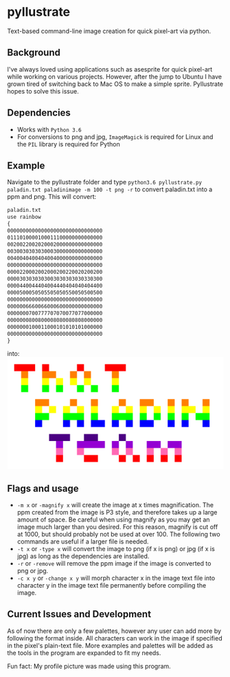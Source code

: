 # pyllustrate
Text-based command-line image creation for quick pixel-art via python.

## Background
I've always loved using applications such as asesprite for quick pixel-art while working on various projects. However, after the jump to Ubuntu I have grown tired of switching back to Mac OS to make a simple sprite. Pyllustrate hopes to solve this issue.

## Dependencies
* Works with ```Python 3.6```
* For conversions to png and jpg, ```ImageMagick``` is required for Linux and the ```PIL``` library is required for Python

## Example
Navigate to the pyllustrate folder and type ```python3.6 pyllustrate.py paladin.txt paladinimage -m 100 -t png -r``` to convert paladin.txt into a ppm and png. This will convert:
```
paladin.txt
use rainbow
{
0000000000000000000000000000000
0111010000100011100000000000000
0020022002020002000000000000000
0030030303030003000000000000000
0040040400404004000000000000000
0000000000000000000000000000000
0000220002002000200220020200200
0000303030303003030303030330300
0000440044404004440404040404400
0000500050505505050550050500500
0000000000000000000000000000000
0000006660066000600000000000000
0000000700777707070077077000000
0000000800800008080080808000000
0000000100011000101010101000000
0000000000000000000000000000000
}
```
into:
![PNG of paladin](paladin.png "Paladin")

## Flags and usage
* ```-m x``` or ```-magnify x``` will create the image at x times magnification. The ppm created from the image is P3 style, and therefore takes up a large amount of space. Be careful when using magnify as you may get an image much larger than you desired. For this reason, magnify is cut off at 1000, but should probably not be used at over 100. The following two commands are useful if a larger file is needed.
* ```-t x``` or ```-type x``` will convert the image to png (if x is png) or jpg (if x is jpg) as long as the dependencies are installed.
* ```-r``` or ```-remove``` will remove the ppm image if the image is converted to png or jpg.
* ```-c x y``` or ```-change x y``` will morph character x in the image text file into character y in the image text file permanently before compiling the image.

## Current Issues and Development
As of now there are only a few palettes, however any user can add more by following the format inside. All characters can work in the image if specified in the pixel's plain-text file. More examples and palettes will be added as the tools in the program are expanded to fit my needs. 

Fun fact: My profile picture was made using this program. 